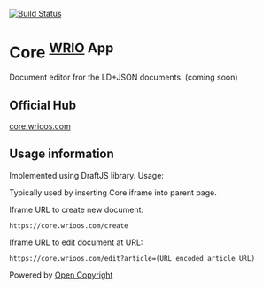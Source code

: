 [![Build Status](https://travis-ci.org/webRunes/Core-WRIO-App.svg?branch=master)](https://travis-ci.org/webRunes/Core-WRIO-App)

# Core <sup>[WRIO](https://wrioos.com) App</sup>

Document editor fror the LD+JSON documents. 
(coming soon)


## Official Hub
[core.wrioos.com](https://core.wrioos.com)

## Usage information

Implemented using DraftJS library. 
Usage: 

Typically used by inserting Core iframe into parent page.

Iframe URL to create new document:
```
https://core.wrioos.com/create
```

Iframe URL to edit document at URL:
```
https://core.wrioos.com/edit?article=(URL encoded article URL)
```




Powered by [Open Copyright](https://opencopyright.wrioos.com)
